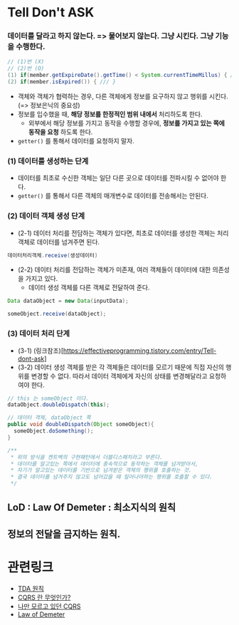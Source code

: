 # Tell Don't ASK
### 데이터를 달라고 하지 않는다. => 물어보지 않는다. 그냥 시킨다. 그냥 기능을 수행한다.
```java
// (1)번 (X)
// (2)번 (O)
(1) if(member.getExpireDate().getTime() < System.currentTimeMillus) { /// }
(2) if(member.isExpired()) { /// }
```

* 객체와 객체가 협력하는 경우, 다른 객체에게 정보를 요구하지 않고 행위를 시킨다. (=> 정보은닉의 중요성)
* 정보를 입수했을 때, __해당 정보를 한정적인 범위 내에서__ 처리하도록 한다.
  * 외부에서 해당 정보를 가지고 동작을 수행할 경우에, __정보를 가지고 있는 쪽에 동작을 요청__ 하도록 한다.
* `getter()` 를 통해서 데이터를 요청하지 말자.

### (1) 데이터를 생성하는 단계
* 데이터를 최초로 수신한 객체는 일단 다른 곳으로 데이터를 전파시킬 수 없어야 한다.
* `getter()` 를 통해서 다른 객체의 매개변수로 데이터를 전송해서는 안된다.

### (2) 데이터 객체 생성 단계
* (2-1) 데이터 처리를 전담하는 객체가 있다면, 최초로 데이터를 생성한 객체는 처리 객체로 데이터를 넘겨주면 된다.
```java
데이터처리객체.receive(생성데이터)
```
* (2-2) 데이터 처리를 전담하는 객체가 미존재, 여러 객체들이 데이터에 대한 의존성을 가지고 있다.
  * 데이터 생성 객체를 다른 객체로 전달하여 준다.
```java
Data dataObject = new Data(inputData);

someObject.receive(dataObject);
```

### (3) 데이터 처리 단계
* (3-1) (링크참조)[https://effectiveprogramming.tistory.com/entry/Tell-dont-ask]
* (3-2) 데이터 생성 객체를 받은 각 객체들은 데이터를 모르기 때문에 직접 자신의 행위를 변경할 수 없다. 따라서 데이터 객체에게 자신의 상태를 변경해달라고 요청하여야 한다.
```java
// this 는 someObject 이다.
dataObject.doubleDispatch(this);

// 데이터 객체, dataObject 쪽
public void doubleDispatch(Object someObject){
  someObject.doSomething();
}

/**
 * 위의 방식을 켄트벡의 구현패턴에서 더블디스패치라고 부른다.
 * 데이터를 알고있는 쪽에서 데이터에 종속적으로 동작하는 객체를 넘겨받아서,
 * 자기가 알고있는 데이터를 기반으로 넘겨받은 객체의 행위를 호출하는 것.
 * 결국 데이터를 넘겨주지 않고도 넘어갔을 때 일어나야하는 행위를 호출할 수 있다.
 */
```

## LoD : Law Of Demeter : 최소지식의 원칙
## 정보의 전달을 금지하는 원칙.

# 관련링크
* [TDA 원칙](https://effectiveprogramming.tistory.com/entry/Tell-dont-ask)
* [CQRS 란 무엇인가?](https://justhackem.wordpress.com/2016/09/17/what-is-cqrs/)
* [나만 모르고 있던 CQRS](https://www.popit.kr/cqrs-eventsourcing/)
* [Law of Demeter](https://dzone.com/articles/the-genius-of-the-law-of-demeter)
